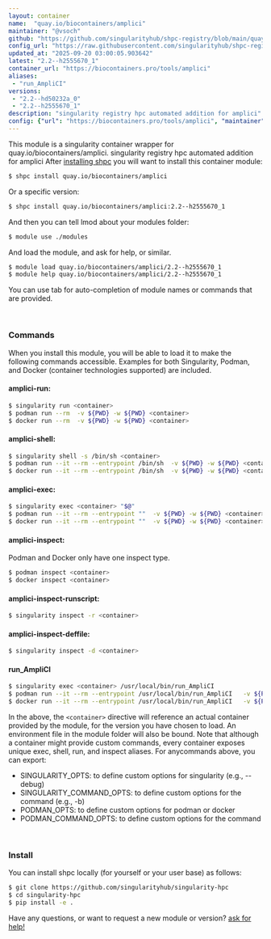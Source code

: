 ```yaml
---
layout: container
name:  "quay.io/biocontainers/amplici"
maintainer: "@vsoch"
github: "https://github.com/singularityhub/shpc-registry/blob/main/quay.io/biocontainers/amplici/container.yaml"
config_url: "https://raw.githubusercontent.com/singularityhub/shpc-registry/main/quay.io/biocontainers/amplici/container.yaml"
updated_at: "2025-09-20 03:00:05.903642"
latest: "2.2--h2555670_1"
container_url: "https://biocontainers.pro/tools/amplici"
aliases:
 - "run_AmpliCI"
versions:
 - "2.2--hd50232a_0"
 - "2.2--h2555670_1"
description: "singularity registry hpc automated addition for amplici"
config: {"url": "https://biocontainers.pro/tools/amplici", "maintainer": "@vsoch", "description": "singularity registry hpc automated addition for amplici", "latest": {"2.2--h2555670_1": "sha256:92b7babdd31b9139b57fbc3647a9f8cacca11944d438bb6a7770effed23af907"}, "tags": {"2.2--hd50232a_0": "sha256:e48a24dabce073d0a224eab3c28a208ada53900e1944cec2c1d8c931e97377b0", "2.2--h2555670_1": "sha256:92b7babdd31b9139b57fbc3647a9f8cacca11944d438bb6a7770effed23af907"}, "docker": "quay.io/biocontainers/amplici", "aliases": {"run_AmpliCI": "/usr/local/bin/run_AmpliCI"}}
---
```


This module is a singularity container wrapper for quay.io/biocontainers/amplici.
singularity registry hpc automated addition for amplici
After [installing shpc](#install) you will want to install this container module:


```bash
$ shpc install quay.io/biocontainers/amplici
```

Or a specific version:

```bash
$ shpc install quay.io/biocontainers/amplici:2.2--h2555670_1
```

And then you can tell lmod about your modules folder:

```bash
$ module use ./modules
```

And load the module, and ask for help, or similar.

```bash
$ module load quay.io/biocontainers/amplici/2.2--h2555670_1
$ module help quay.io/biocontainers/amplici/2.2--h2555670_1
```

You can use tab for auto-completion of module names or commands that are provided.

<br>

### Commands

When you install this module, you will be able to load it to make the following commands accessible.
Examples for both Singularity, Podman, and Docker (container technologies supported) are included.

#### amplici-run:

```bash
$ singularity run <container>
$ podman run --rm  -v ${PWD} -w ${PWD} <container>
$ docker run --rm  -v ${PWD} -w ${PWD} <container>
```

#### amplici-shell:

```bash
$ singularity shell -s /bin/sh <container>
$ podman run --it --rm --entrypoint /bin/sh  -v ${PWD} -w ${PWD} <container>
$ docker run --it --rm --entrypoint /bin/sh  -v ${PWD} -w ${PWD} <container>
```

#### amplici-exec:

```bash
$ singularity exec <container> "$@"
$ podman run --it --rm --entrypoint ""  -v ${PWD} -w ${PWD} <container> "$@"
$ docker run --it --rm --entrypoint ""  -v ${PWD} -w ${PWD} <container> "$@"
```

#### amplici-inspect:

Podman and Docker only have one inspect type.

```bash
$ podman inspect <container>
$ docker inspect <container>
```

#### amplici-inspect-runscript:

```bash
$ singularity inspect -r <container>
```

#### amplici-inspect-deffile:

```bash
$ singularity inspect -d <container>
```


#### run_AmpliCI

```bash
$ singularity exec <container> /usr/local/bin/run_AmpliCI
$ podman run --it --rm --entrypoint /usr/local/bin/run_AmpliCI   -v ${PWD} -w ${PWD} <container> -c " $@"
$ docker run --it --rm --entrypoint /usr/local/bin/run_AmpliCI   -v ${PWD} -w ${PWD} <container> -c " $@"
```



In the above, the `<container>` directive will reference an actual container provided
by the module, for the version you have chosen to load. An environment file in the
module folder will also be bound. Note that although a container
might provide custom commands, every container exposes unique exec, shell, run, and
inspect aliases. For anycommands above, you can export:

 - SINGULARITY_OPTS: to define custom options for singularity (e.g., --debug)
 - SINGULARITY_COMMAND_OPTS: to define custom options for the command (e.g., -b)
 - PODMAN_OPTS: to define custom options for podman or docker
 - PODMAN_COMMAND_OPTS: to define custom options for the command

<br>

### Install

You can install shpc locally (for yourself or your user base) as follows:

```bash
$ git clone https://github.com/singularityhub/singularity-hpc
$ cd singularity-hpc
$ pip install -e .
```

Have any questions, or want to request a new module or version? [ask for help!](https://github.com/singularityhub/singularity-hpc/issues)